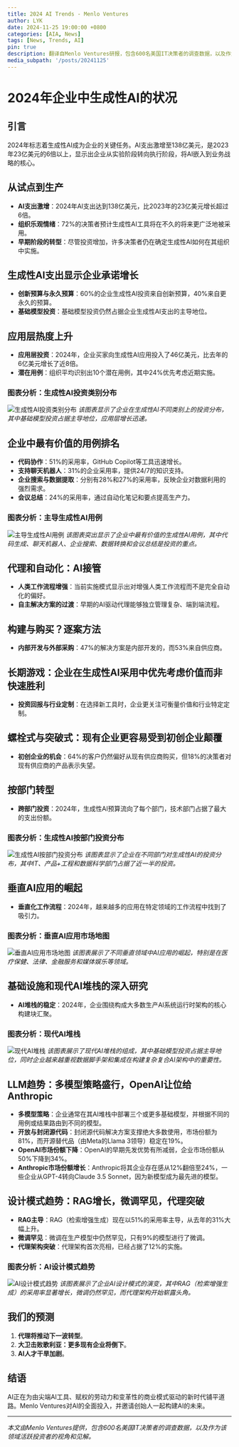 ```yaml
---
title: 2024 AI Trends - Menlo Ventures
author: LYK
date: 2024-11-25 19:00:00 +0800
categories: [AIA, News]
tags: [News, Trends, AI]
pin: true
description: 翻译自Menlo Ventures研报，包含600名美国IT决策者的调查数据，以及作为该领域活跃投资者的视角和见解。
media_subpath: '/posts/20241125'
---
```


# 2024年企业中生成性AI的状况

## 引言

2024年标志着生成性AI成为企业的关键任务。AI支出激增至138亿美元，是2023年23亿美元的6倍以上，显示出企业从实验阶段转向执行阶段，将AI嵌入到业务战略的核心。

## 从试点到生产

- **AI支出激增**：2024年AI支出达到138亿美元，比2023年的23亿美元增长超过6倍。
- **组织乐观情绪**：72%的决策者预计生成性AI工具将在不久的将来更广泛地被采用。
- **早期阶段的转型**：尽管投资增加，许多决策者仍在确定生成性AI如何在其组织中实施。

## 生成性AI支出显示企业承诺增长

- **创新预算与永久预算**：60%的企业生成性AI投资来自创新预算，40%来自更永久的预算。
- **基础模型投资**：基础模型投资仍然占据企业生成性AI支出的主导地位。

## 应用层热度上升

- **应用层投资**：2024年，企业买家向生成性AI应用投入了46亿美元，比去年的6亿美元增长了近8倍。
- **潜在用例**：组织平均识别出10个潜在用例，其中24%优先考虑近期实施。

### 图表分析：生成性AI投资类别分布
![生成性AI投资类别分布](https://menlovc.com/wp-content/uploads/2024/04/menlo_ventures-genai_spend_by_category-scaled.webp)
*该图表显示了企业在生成性AI不同类别上的投资分布，其中基础模型投资占据主导地位，应用层增长迅速。*

## 企业中最有价值的用例排名

- **代码协作**：51%的采用率，GitHub Copilot等工具迅速增长。
- **支持聊天机器人**：31%的企业采用率，提供24/7的知识支持。
- **企业搜索与数据提取**：分别有28%和27%的采用率，反映企业对数据利用的强烈需求。
- **会议总结**：24%的采用率，通过自动化笔记和要点提高生产力。

### 图表分析：主导生成性AI用例
![主导生成性AI用例](https://menlovc.com/wp-content/uploads/2024/11/menlo_ventures-dominant_genai_use_cases-scaled.webp)
*该图表突出显示了企业中最有价值的生成性AI用例，其中代码生成、聊天机器人、企业搜索、数据转换和会议总结是投资的重点。*

## 代理和自动化：AI接管

- **人类工作流程增强**：当前实施模式显示出对增强人类工作流程而不是完全自动化的偏好。
- **自主解决方案的过渡**：早期的AI驱动代理能够独立管理复杂、端到端流程。

## 构建与购买？逐案方法

- **内部开发与外部采购**：47%的解决方案是内部开发的，而53%来自供应商。

## 长期游戏：企业在生成性AI采用中优先考虑价值而非快速胜利

- **投资回报与行业定制**：在选择新工具时，企业更关注可衡量价值和行业特定定制。

## 螺栓式与突破式：现有企业更容易受到初创企业颠覆

- **初创企业的机会**：64%的客户仍然偏好从现有供应商购买，但18%的决策者对现有供应商的产品表示失望。

## 按部门转型

- **跨部门投资**：2024年，生成性AI预算流向了每个部门，技术部门占据了最大的支出份额。

### 图表分析：生成性AI按部门投资分布
![生成性AI按部门投资分布](https://menlovc.com/wp-content/uploads/2024/04/menlo_ventures-genai_spend_by_department-112024-scaled.webp)
*该图表显示了企业在不同部门对生成性AI的投资分布，其中IT、产品+工程和数据科学部门占据了近一半的投资。*

## 垂直AI应用的崛起

- **垂直化工作流程**：2024年，越来越多的应用在特定领域的工作流程中找到了吸引力。

### 图表分析：垂直AI应用市场地图
![垂直AI应用市场地图](https://menlovc.com/wp-content/uploads/2024/04/menlo_ventures-generative_ai_vertical_app_market_map-scaled.webp)
*该图表展示了不同垂直领域中AI应用的崛起，特别是在医疗保健、法律、金融服务和媒体娱乐等领域。*

## 基础设施和现代AI堆栈的深入研究

- **AI堆栈的稳定**：2024年，企业围绕构成大多数生产AI系统运行时架构的核心构建块汇聚。

### 图表分析：现代AI堆栈
![现代AI堆栈](https://menlovc.com/wp-content/uploads/2024/04/menlo_ventures-modern_ai_stack-112024-scaled.webp)
*该图表展示了现代AI堆栈的组成，其中基础模型投资占据主导地位，同时企业越来越重视数据脚手架和集成在构建复杂复合AI架构中的重要性。*

## LLM趋势：多模型策略盛行，OpenAI让位给Anthropic

- **多模型策略**：企业通常在其AI堆栈中部署三个或更多基础模型，并根据不同的用例或结果路由到不同的模型。
- **开放与封闭源代码**：封闭源代码解决方案支撑绝大多数使用，市场份额为81%，而开源替代品（由Meta的Llama 3领导）稳定在19%。
- **OpenAI市场份额下降**：OpenAI的早期先发优势有所减弱，企业市场份额从50%下降到34%。
- **Anthropic市场份额增长**：Anthropic将其企业存在感从12%翻倍至24%，一些企业从GPT-4转向Claude 3.5 Sonnet，因为新模型成为最先进的模型。

## 设计模式趋势：RAG增长，微调罕见，代理突破

- **RAG主导**：RAG（检索增强生成）现在以51%的采用率主导，从去年的31%大幅上升。
- **微调罕见**：微调在生产模型中仍然罕见，只有9%的模型进行了微调。
- **代理架构突破**：代理架构首次亮相，已经占据了12%的实施。

### 图表分析：AI设计模式趋势
![AI设计模式趋势](https://menlovc.com/wp-content/uploads/2024/11/menlo_ventures-primary_genai_architectural_approach-scaled.webp)
*该图表展示了企业AI设计模式的演变，其中RAG（检索增强生成）的采用率显著增长，微调仍然罕见，而代理架构开始崭露头角。*

## 我们的预测

1. **代理将推动下一波转型**。
2. **大卫击败歌利亚：更多现有企业将倒下**。
3. **AI人才干旱加剧**。

## 结语

AI正在为由尖端AI工具、赋权的劳动力和变革性的商业模式驱动的新时代铺平道路。Menlo Ventures对AI的全面投入，并邀请创始人一起构建AI的未来。

---

*本文由Menlo Ventures提供，包含600名美国IT决策者的调查数据，以及作为该领域活跃投资者的视角和见解。*

